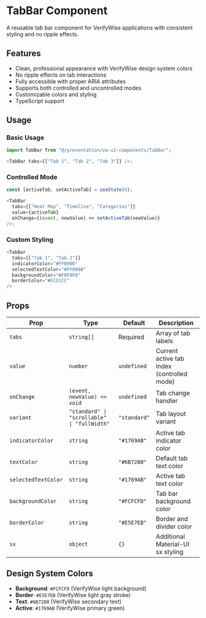 # TabBar Component

A reusable tab bar component for VerifyWise applications with consistent styling and no ripple effects.

## Features

- Clean, professional appearance with VerifyWise design system colors
- No ripple effects on tab interactions
- Fully accessible with proper ARIA attributes
- Supports both controlled and uncontrolled modes
- Customizable colors and styling
- TypeScript support

## Usage

### Basic Usage

```typescript
import TabBar from "@/presentation/vw-v2-components/TabBar";

<TabBar tabs={["Tab 1", "Tab 2", "Tab 3"]} />;
```

### Controlled Mode

```typescript
const [activeTab, setActiveTab] = useState(0);

<TabBar
  tabs={["Heat Map", "Timeline", "Categories"]}
  value={activeTab}
  onChange={(event, newValue) => setActiveTab(newValue)}
/>;
```

### Custom Styling

```typescript
<TabBar
  tabs={["Tab 1", "Tab 2"]}
  indicatorColor="#FF0000"
  selectedTextColor="#FF0000"
  backgroundColor="#F0F0F0"
  borderColor="#CCCCCC"
/>
```

## Props

| Prop                | Type                                        | Default      | Description                                |
| ------------------- | ------------------------------------------- | ------------ | ------------------------------------------ |
| `tabs`              | `string[]`                                  | Required     | Array of tab labels                        |
| `value`             | `number`                                    | `undefined`  | Current active tab index (controlled mode) |
| `onChange`          | `(event, newValue) => void`                 | `undefined`  | Tab change handler                         |
| `variant`           | `"standard" \| "scrollable" \| "fullWidth"` | `"standard"` | Tab layout variant                         |
| `indicatorColor`    | `string`                                    | `"#1769AB"`  | Active tab indicator color                 |
| `textColor`         | `string`                                    | `"#6B7280"`  | Default tab text color                     |
| `selectedTextColor` | `string`                                    | `"#1769AB"`  | Active tab text color                      |
| `backgroundColor`   | `string`                                    | `"#FCFCFD"`  | Tab bar background color                   |
| `borderColor`       | `string`                                    | `"#E5E7EB"`  | Border and divider color                   |
| `sx`                | `object`                                    | `{}`         | Additional Material-UI sx styling          |

## Design System Colors

- **Background**: `#FCFCFD` (VerifyWise light background)
- **Border**: `#E5E7EB` (VerifyWise light gray stroke)
- **Text**: `#6B7280` (VerifyWise secondary text)
- **Active**: `#1769AB` (VerifyWise primary green)
